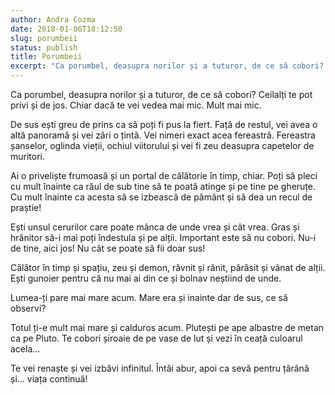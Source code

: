 ```yaml
---
author: Andra Cozma
date: 2018-01-06T18:12:50
slug: porumbeii
status: publish
title: Porumbeii
excerpt: "Ca porumbel, deasupra norilor și a tuturor, de ce să cobori? Ceilalți te pot privi și de jos. Chiar dacă  "
---
```

Ca porumbel, deasupra norilor și a tuturor, de ce să cobori? Ceilalți te pot privi și de jos. Chiar dacă te vei vedea mai mic. Mult mai mic.

De sus ești greu de prins ca să poți fi pus la fiert. Față de restul, vei avea o altă panoramă și vei zări o țintă. Vei nimeri exact acea fereastră. Fereastra șanselor, oglinda vieții, ochiul viitorului și vei fi zeu deasupra capetelor de muritori.

Ai o priveliște frumoasă și un portal de călătorie în timp, chiar. Poți să pleci cu mult înainte ca răul de sub tine să te poată atinge și pe tine pe gheruțe. Cu mult înainte ca acesta să se izbească de pământ și să dea un recul de praștie!

Ești unsul cerurilor care poate mânca de unde vrea și cât vrea. Gras și hrănitor să-i mai poți îndestula și pe alții. Important este să nu cobori. Nu-i de tine, aici jos! Nu cât se poate să fii doar sus!

Călător în timp și spațiu, zeu și demon, râvnit și rănit, părăsit și vânat de alții. Ești gunoier pentru că nu mai ai din ce și bolnav neștiind de unde.

Lumea-ți pare mai mare acum. Mare era și inainte dar de sus, ce să observi?

Totul ți-e mult mai mare și calduros acum. Plutești pe ape albastre de metan ca pe Pluto. Te cobori șiroaie de pe vase de lut și vezi în ceață culoarul acela…

Te vei renaște și vei izbăvi infinitul. Întâi abur, apoi ca sevă pentru țărână și… viața continuă!
    